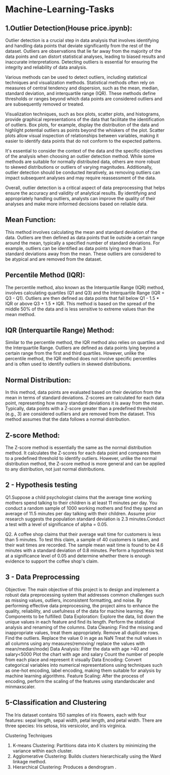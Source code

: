 # Machine-Learning-Tasks

## 1.Outlier Detection(House price.ipynb):

Outlier detection is a crucial step in data analysis that involves identifying and handling data points that deviate significantly from the rest of the dataset. Outliers are observations that lie far away from the majority of the data points and can distort statistical analyses, leading to biased results and inaccurate interpretations. Detecting outliers is essential for ensuring the integrity and reliability of data analysis.

Various methods can be used to detect outliers, including statistical techniques and visualization methods. Statistical methods often rely on measures of central tendency and dispersion, such as the mean, median, standard deviation, and interquartile range (IQR). These methods define thresholds or ranges beyond which data points are considered outliers and are subsequently removed or treated.

Visualization techniques, such as box plots, scatter plots, and histograms, provide graphical representations of the data that facilitate the identification of outliers. Box plots, for example, display the distribution of the data and highlight potential outliers as points beyond the whiskers of the plot. Scatter plots allow visual inspection of relationships between variables, making it easier to identify data points that do not conform to the expected patterns.

It's essential to consider the context of the data and the specific objectives of the analysis when choosing an outlier detection method. While some methods are suitable for normally distributed data, others are more robust to skewed distributions or outliers of varying magnitudes. Additionally, outlier detection should be conducted iteratively, as removing outliers can impact subsequent analyses and may require reassessment of the data.

Overall, outlier detection is a critical aspect of data preprocessing that helps ensure the accuracy and validity of analytical results. By identifying and appropriately handling outliers, analysts can improve the quality of their analyses and make more informed decisions based on reliable data.

## Mean Function:

This method involves calculating the mean and standard deviation of the data. Outliers are then defined as data points that lie outside a certain range around the mean, typically a specified number of standard deviations. For example, outliers can be identified as data points lying more than 3 standard deviations away from the mean. These outliers are considered to be atypical and are removed from the dataset.

## Percentile Method (IQR):

The percentile method, also known as the Interquartile Range (IQR) method, involves calculating quartiles (Q1 and Q3) and the Interquartile Range (IQR = Q3 - Q1). Outliers are then defined as data points that fall below Q1 - 1.5 * IQR or above Q3 + 1.5 * IQR. This method is based on the spread of the middle 50% of the data and is less sensitive to extreme values than the mean method.

## IQR (Interquartile Range) Method:

Similar to the percentile method, the IQR method also relies on quartiles and the Interquartile Range. Outliers are defined as data points lying beyond a certain range from the first and third quartiles. However, unlike the percentile method, the IQR method does not involve specific percentiles and is often used to identify outliers in skewed distributions.

## Normal Distribution:

In this method, data points are evaluated based on their deviation from the mean in terms of standard deviations. Z-scores are calculated for each data point, representing how many standard deviations it is away from the mean. Typically, data points with a Z-score greater than a predefined threshold (e.g., 3) are considered outliers and are removed from the dataset. This method assumes that the data follows a normal distribution.

## Z-score Method:

The Z-score method is essentially the same as the normal distribution method. It calculates the Z-scores for each data point and compares them to a predefined threshold to identify outliers. However, unlike the normal distribution method, the Z-score method is more general and can be applied to any distribution, not just normal distributions.

## 2 - Hypothesis testing

Q1.Suppose a child psychologist claims that the average time working mothers spend talking to their children is at least 11 minutes per day. You conduct a random sample of 1000 working mothers and find they spend an average of 11.5 minutes per day talking with their children. Assume prior research suggests the population standard deviation is 2.3 minutes.Conduct a test with a level of significance of alpha = 0.05.

Q2. A coffee shop claims that their average wait time for customers is less than 5 minutes. To test this claim, a sample of 40 customers is taken, and their wait times are recorded. The sample mean wait time is found to be 4.6 minutes with a standard deviation of 0.8 minutes. Perform a hypothesis test at a significance level of 0.05 and determine whether there is enough evidence to support the coffee shop's claim.

## 3 - Data Preprocessing

Objective: The main objective of this project is to design and implement a robust data preprocessing system that addresses common challenges such as missing values, outliers, inconsistent formatting, and noise. By performing effective data preprocessing, the project aims to enhance the quality, reliability, and usefulness of the data for machine learning. 
Key Components to be fulfilled: Data Exploration: Explore the data, list down the unique values in each feature and find its length. Perform the statistical analysis and renaming of the columns. Data Cleaning: Find the missing and inappropriate values, treat them appropriately. Remove all duplicate rows. Find the outliers. Replace the value 0 in age as NaN Treat the null values in all columns using any measures(removing/ replace the values with mean/median/mode) Data Analysis: Filter the data with age >40 and salary<5000 Plot the chart with age and salary Count the number of people from each place and represent it visually Data Encoding: Convert categorical variables into numerical representations using techniques such as one-hot encoding, label encoding, making them suitable for analysis by machine learning algorithms. Feature Scaling: After the process of encoding, perform the scaling of the features using standardscaler and minmaxscaler.

## 5-Classification and Clustering

The Iris dataset contains 150 samples of iris flowers, each with four features: sepal length, sepal width, petal length, and petal width. There are three species: Iris setosa, Iris versicolor, and Iris virginica.

Clustering Techniques
1. K-means Clustering: Partitions data into K clusters by minimizing the variance within each cluster.
2. Agglomerative Clustering: Builds clusters hierarchically using the Ward linkage method.
3. Hierarchical Clustering: Produces a dendrogram .
